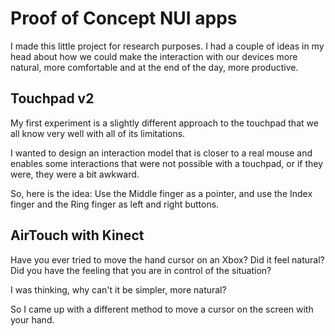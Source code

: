 # Proof of Concept NUI apps

I made this little project for research purposes. I had a couple of ideas in my head about how we could make the interaction with our devices more natural, more comfortable and at the end of the day, more productive.

## Touchpad v2

My first experiment is a slightly different approach to the touchpad that we all know very well with all of its limitations.

I wanted to design an interaction model that is closer to a real mouse and enables some interactions that were not possible with a touchpad, or if they were, they were a bit awkward.

So, here is the idea: Use the Middle finger as a pointer, and use the Index finger and the Ring finger as left and right buttons.

## AirTouch with Kinect

Have you ever tried to move the hand cursor on an Xbox? Did it feel natural? Did you have the feeling that you are in control of the situation?

I was thinking, why can't it be simpler, more natural?

So I came up with a different method to move a cursor on the screen with your hand.
